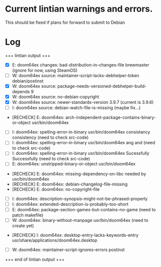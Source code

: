 # Current lintian warnings and errors.

This should be fixed if plans for forward to submit to Debian

# Log

+++ lintian output +++

- [x] E: doom64ex changes: bad-distribution-in-changes-file brewmaster (ignore for now, using SteamOS)
- [ ] W: doom64ex source: maintainer-script-lacks-debhelper-token debian/postinst  
- [x] W: doom64ex source: package-needs-versioned-debhelper-build-depends 9  
- [x] W: doom64ex source: no-debian-copyright  
- [x] W: doom64ex source: newer-standards-version 3.9.7 (current is 3.9.6)  
- [ ] I: doom64ex source: debian-watch-file-is-missing  (maybe fix...)
- [RECHECK] E: doom64ex: arch-independent-package-contains-binary-or-object usr/bin/doom64ex
- [ ] I: doom64ex: spelling-error-in-binary usr/bin/doom64ex consistancy consistency  (need to check src-code)
- [ ] I: doom64ex: spelling-error-in-binary usr/bin/doom64ex ang and   (need to check src-code)
- [ ] I: doom64ex: spelling-error-in-binary usr/bin/doom64ex Sucessfully Successfully   (need to check src-code)
- [ ] E: doom64ex: unstripped-binary-or-object usr/bin/doom64ex  
- [RECHECK] E: doom64ex: missing-dependency-on-libc needed by usr/bin/doom64ex  
- [RECHECK] E: doom64ex: debian-changelog-file-missing  
- [RECHECK] E: doom64ex: no-copyright-file  
- [ ] I: doom64ex: description-synopsis-might-not-be-phrased-properly  
- [ ] I: doom64ex: extended-description-is-probably-too-short  
- [ ] E: doom64ex: package-section-games-but-contains-no-game  (need to patch makefile)
- [ ] W: doom64ex: binary-without-manpage usr/bin/doom64ex   (need to create yet)
- [RECHECK] I: doom64ex: desktop-entry-lacks-keywords-entry usr/share/applications/doom64ex.desktop  
- [ ] W: doom64ex: maintainer-script-ignores-errors postinst  

+++ end of lintian output +++
